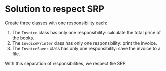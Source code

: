 # Solution to respect SRP

Create three classes with one responsibility each:

1. The `Invoice` class has only one responsibility: calculate the total price of the books.
2. The `InvoicePrinter` class has only one responsibility: print the invoice.
3. The `InvoiceSaver` class has only one responsibility: save the invoice to a file.

With this separation of responsibilities, we respect the SRP.
